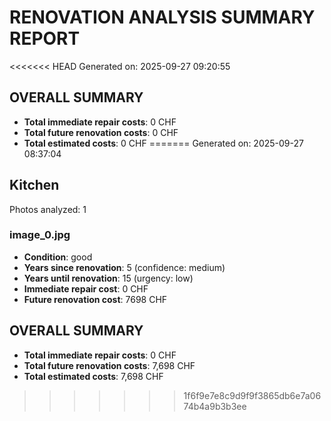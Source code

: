 # RENOVATION ANALYSIS SUMMARY REPORT
<<<<<<< HEAD
Generated on: 2025-09-27 09:20:55

## OVERALL SUMMARY
- **Total immediate repair costs**: 0 CHF
- **Total future renovation costs**: 0 CHF
- **Total estimated costs**: 0 CHF
=======
Generated on: 2025-09-27 08:37:04

## Kitchen
Photos analyzed: 1

### image_0.jpg
- **Condition**: good
- **Years since renovation**: 5 (confidence: medium)
- **Years until renovation**: 15 (urgency: low)
- **Immediate repair cost**: 0 CHF
- **Future renovation cost**: 7698 CHF

## OVERALL SUMMARY
- **Total immediate repair costs**: 0 CHF
- **Total future renovation costs**: 7,698 CHF
- **Total estimated costs**: 7,698 CHF
>>>>>>> 1f6f9e7e8c9d9f9f3865db6e7a0674b4a9b3b3ee
